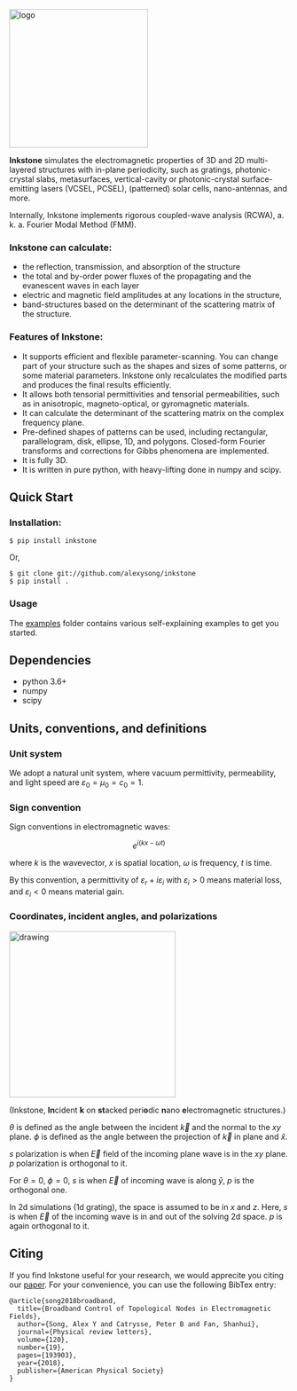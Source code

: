 <img src="https://github.com/alexysong/inkstone/blob/main/figs/logo.png" align="middle" alt="logo" width="250">

**Inkstone** simulates the electromagnetic properties of 3D and 2D multi-layered structures with in-plane periodicity, such as gratings, photonic-crystal slabs, metasurfaces, vertical-cavity or photonic-crystal surface-emitting lasers (VCSEL, PCSEL), (patterned) solar cells, nano-antennas, and more.

Internally, Inkstone implements rigorous coupled-wave analysis (RCWA), a. k. a. Fourier Modal Method (FMM). 

### Inkstone can calculate: 
* the reflection, transmission, and absorption of the structure
* the total and by-order power fluxes of the propagating and the evanescent waves in each layer
* electric and magnetic field amplitudes at any locations in the structure,
* band-structures based on the determinant of the scattering matrix of the structure.

### Features of Inkstone:
* It supports efficient and flexible parameter-scanning. You can change part of your structure such as the shapes and sizes of some patterns, or some material parameters. Inkstone only recalculates the modified parts and produces the final results efficiently.
* It allows both tensorial permittivities and tensorial permeabilities, such as in anisotropic, magneto-optical, or gyromagnetic materials. 
* It can calculate the determinant of the scattering matrix on the complex frequency plane. 
* Pre-defined shapes of patterns can be used, including rectangular, parallelogram, disk, ellipse, 1D, and polygons. Closed-form Fourier transforms and corrections for Gibbs phenomena are implemented. 
* It is fully 3D.
* It is written in pure python, with heavy-lifting done in numpy and scipy.


## Quick Start
### Installation:

    $ pip install inkstone
Or,

    $ git clone git://github.com/alexysong/inkstone
    $ pip install .

### Usage

The [examples](examples/) folder contains various self-explaining examples to get you started.

## Dependencies

*   python 3.6+
*   numpy
*   scipy

## Units, conventions, and definitions

### Unit system
We adopt a natural unit system, where vacuum permittivity, permeability, and light speed are $\varepsilon_0=\mu_0=c_0=1$.

### Sign convention
Sign conventions in electromagnetic waves:

$$e^{i(kx-\omega t)}$$

where $k$ is the wavevector, $x$ is spatial location, $\omega$ is frequency, $t$ is time.

By this convention, a permittivity of $\varepsilon_r + i\varepsilon_i$ with $\varepsilon_i>0$ means material loss, and $\varepsilon_i<0$ means material gain.

### Coordinates, incident angles, and polarizations

<img src="https://github.com/alexysong/inkstone/blob/main/figs/PhC_slab_vector_incident.svg" alt="drawing" width="300">

(Inkstone, **In**cident $\bm{k}$ on **st**acked peri**o**dic **n**ano **e**lectromagnetic structures.)

$\theta$ is defined as the angle between the incident $\vec{k}$ and the normal to the $xy$ plane. $\phi$ is defined as the angle between the projection of $\vec{k}$ in plane and $\hat{x}$. 

$s$ polarization is when $\vec{E}$ field of the incoming plane wave is in the $xy$ plane. $p$ polarization is orthogonal to it. 

For $\theta=0$, $\phi=0$, $s$ is when $\vec{E}$ of incoming wave is along $\hat{y}$, $p$ is the orthogonal one. 

In 2d simulations (1d grating), the space is assumed to be in $x$ and $z$. Here, $s$ is when $\vec{E}$ of the incoming wave is in and out of the solving 2d space. $p$ is again orthogonal to it.

## Citing
If you find Inkstone useful for your research, we would apprecite you citing our [paper](https://doi.org/10.1103/PhysRevLett.120.193903). For your convenience, you can use the following BibTex entry:

    @article{song2018broadband,
      title={Broadband Control of Topological Nodes in Electromagnetic Fields},
      author={Song, Alex Y and Catrysse, Peter B and Fan, Shanhui},
      journal={Physical review letters},
      volume={120},
      number={19},
      pages={193903},
      year={2018},
      publisher={American Physical Society}
    }

   
